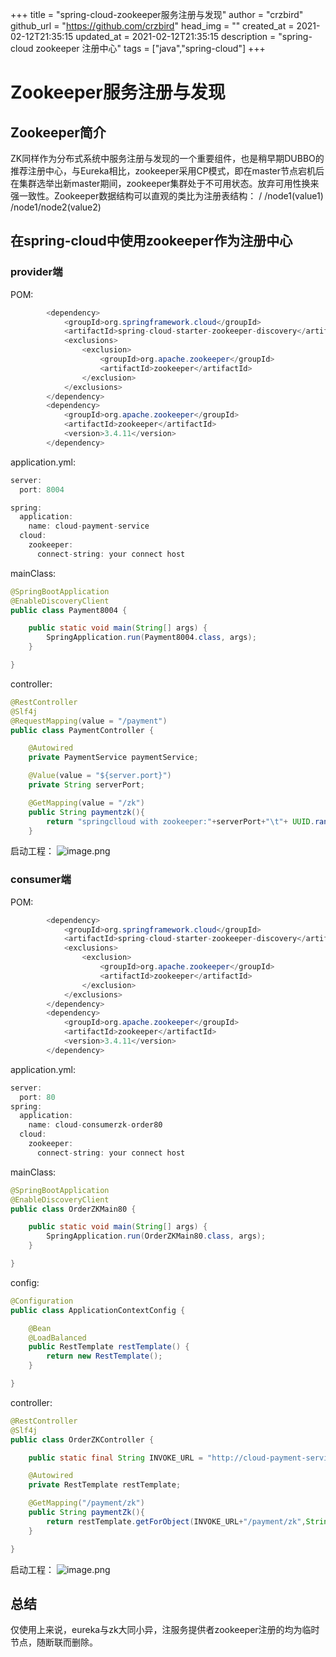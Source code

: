+++
title = "spring-cloud-zookeeper服务注册与发现"
author = "crzbird"
github_url = "https://github.com/crzbird"
head_img = ""
created_at = 2021-02-12T21:35:15
updated_at = 2021-02-12T21:35:15
description = "spring-cloud zookeeper 注册中心"
tags = ["java","spring-cloud"]
+++

# Zookeeper服务注册与发现
## Zookeeper简介
ZK同样作为分布式系统中服务注册与发现的一个重要组件，也是稍早期DUBBO的推荐注册中心，与Eureka相比，zookeeper采用CP模式，即在master节点宕机后在集群选举出新master期间，zookeeper集群处于不可用状态。放弃可用性换来强一致性。Zookeeper数据结构可以直观的类比为注册表结构：
/
/node1(value1)  
/node1/node2(value2)
## 在spring-cloud中使用zookeeper作为注册中心
### provider端
POM:
```java
        <dependency>
            <groupId>org.springframework.cloud</groupId>
            <artifactId>spring-cloud-starter-zookeeper-discovery</artifactId>
            <exclusions>
                <exclusion>
                    <groupId>org.apache.zookeeper</groupId>
                    <artifactId>zookeeper</artifactId>
                </exclusion>
            </exclusions>
        </dependency>
        <dependency>
            <groupId>org.apache.zookeeper</groupId>
            <artifactId>zookeeper</artifactId>
            <version>3.4.11</version>
        </dependency>
```
application.yml:
```java
server:
  port: 8004

spring:
  application:
    name: cloud-payment-service
  cloud:
    zookeeper:
      connect-string: your connect host
```
mainClass:
```java
@SpringBootApplication
@EnableDiscoveryClient
public class Payment8004 {

    public static void main(String[] args) {
        SpringApplication.run(Payment8004.class, args);
    }

}
```
controller:
```java
@RestController
@Slf4j
@RequestMapping(value = "/payment")
public class PaymentController {

    @Autowired
    private PaymentService paymentService;

    @Value(value = "${server.port}")
    private String serverPort;

    @GetMapping(value = "/zk")
    public String paymentzk(){
        return "springclloud with zookeeper:"+serverPort+"\t"+ UUID.randomUUID().toString();
    }
```
启动工程：
![image.png](https://image.bytetrick.com/2020/10/image-3c1fbbcf797d4a198ff03f4debf50c6b.png)
### consumer端
POM:
```java
        <dependency>
            <groupId>org.springframework.cloud</groupId>
            <artifactId>spring-cloud-starter-zookeeper-discovery</artifactId>
            <exclusions>
                <exclusion>
                    <groupId>org.apache.zookeeper</groupId>
                    <artifactId>zookeeper</artifactId>
                </exclusion>
            </exclusions>
        </dependency>
        <dependency>
            <groupId>org.apache.zookeeper</groupId>
            <artifactId>zookeeper</artifactId>
            <version>3.4.11</version>
        </dependency>
```

application.yml:
```java
server:
  port: 80
spring:
  application:
    name: cloud-consumerzk-order80
  cloud:
    zookeeper:
      connect-string: your connect host
```
mainClass:
```java
@SpringBootApplication
@EnableDiscoveryClient
public class OrderZKMain80 {

    public static void main(String[] args) {
        SpringApplication.run(OrderZKMain80.class, args);
    }

}
```
config:
```java
@Configuration
public class ApplicationContextConfig {

    @Bean
    @LoadBalanced
    public RestTemplate restTemplate() {
        return new RestTemplate();
    }

}
```

controller:
```java
@RestController
@Slf4j
public class OrderZKController {

    public static final String INVOKE_URL = "http://cloud-payment-service";

    @Autowired
    private RestTemplate restTemplate;

    @GetMapping("/payment/zk")
    public String paymentZk(){
        return restTemplate.getForObject(INVOKE_URL+"/payment/zk",String.class);
    }

}
```
启动工程：
![image.png](https://image.bytetrick.com/2020/10/image-8ae4f886e8084274ab97e10e2bfba3f0.png)
## 总结
仅使用上来说，eureka与zk大同小异，注服务提供者zookeeper注册的均为临时节点，随断联而删除。